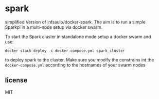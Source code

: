 
# spark

simplified Version of infsaulo/docker-spark.
The aim is to run a simple Sparkpi in a multi-node setup via docker swarm.

To start the Spark cluster in standalone mode setup a docker swarm and use:

`docker stack deploy -c docker-compose.yml spark_cluster`

to deploy spark to the cluster. 
Make sure you modify the constrains int the `docker-compose.yml` according to the hostnames of your swarm nodes

## license

MIT
